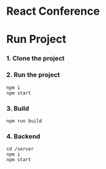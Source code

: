# React Conference

# Run Project

### 1. Clone the project

### 2. Run the project

```shell
npm i
npm start
```

### 3. Build

```shell
npm run build
```

### 4. Backend

```shell
cd /server
npm i
npm start
```
